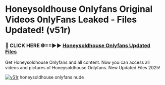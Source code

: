 # Honeysoldhouse Onlyfans Original Videos 0nlyFans Leaked - Files Updated! (v51r)

<h3>🔴 CLICK HERE 🌐==►► <a href="https://tinyurl.com/ms9xzufz" rel="nofollow">Honeysoldhouse Onlyfans Updated Files</a></h3>

Get Honeysoldhouse Onlyfans and all content. Now you can access all videos and pictures of Honeysoldhouse Onlyfans. New Updated Files 2025!

[![v51r](https://i.imgur.com/ppqm5kG.gif)](https://tinyurl.com/ms9xzufz)
honeysoldhouse onlyfans nude